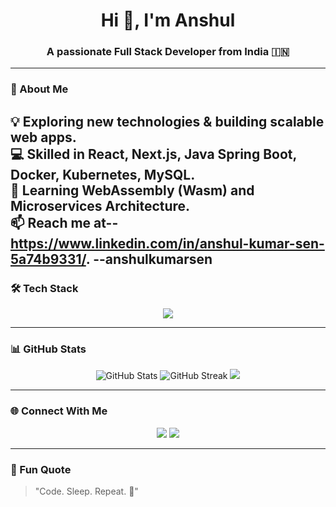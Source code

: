 <h1 align="center">Hi 👋, I'm Anshul</h1>
<h3 align="center">A passionate Full Stack Developer from India 🇮🇳</h3>

---

### 🚀 About Me
💡 Exploring new technologies & building scalable web apps.  
💻 Skilled in **React, Next.js, Java Spring Boot, Docker, Kubernetes, MySQL**.  
🧠 Learning **WebAssembly (Wasm)** and **Microservices Architecture**.  
📫 Reach me at-- **https://www.linkedin.com/in/anshul-kumar-sen-5a74b9331/**.
              --**anshulkumarsen**
---

### 🛠️ Tech Stack
<p align="center">
  <img src="https://skillicons.dev/icons?i=html,css,js,react,nextjs,tailwind,java,spring,docker,kubernetes,postgres,git,github,vscode" />
</p>

---

### 📊 GitHub Stats
<p align="center">
  <img src="https://github-readme-stats.vercel.app/api?username=YOUR_USERNAME&show_icons=true&theme=tokyonight" alt="GitHub Stats" />
  <img src="https://github-readme-streak-stats.herokuapp.com/?user=YOUR_USERNAME&theme=tokyonight" alt="GitHub Streak" />
  <img src="https://github-readme-stats.vercel.app/api/top-langs/?username=YOUR_USERNAME&layout=compact&theme=tokyonight" />
</p>

---

### 🌐 Connect With Me
<p align="center">
  <a href="https://linkedin.com/in/[YOUR_LINKEDIN](https://www.linkedin.com/in/anshul-kumar-sen-5a74b9331/)" target="blank"><img src="https://skillicons.dev/icons?i=linkedin" /></a>
  <a href="mailto:anshulkumarsen"><img src="https://skillicons.dev/icons?i=gmail" /></a>
</p>

---

### 🧩 Fun Quote
> "Code. Sleep. Repeat. 🚀"
